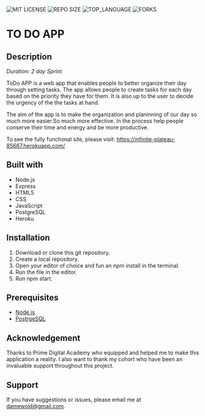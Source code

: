 ![MIT LICENSE](https://img.shields.io/github/license/scottbromander/the_marketplace.svg?style=flat-square)
![REPO SIZE](https://img.shields.io/github/repo-size/scottbromander/the_marketplace.svg?style=flat-square)
![TOP_LANGUAGE](https://img.shields.io/github/languages/top/scottbromander/the_marketplace.svg?style=flat-square)
![FORKS](https://img.shields.io/github/forks/scottbromander/the_marketplace.svg?style=social)

# TO DO APP

## Description 

_Duration: 2 day Sprint_

ToDo APP is a web app that enables people to better organize their day through setting tasks. The app allows people to create tasks for each day based on the priority they have for them. It is also up to the user to decide the urgency of the the tasks at hand. 

The aim of the app is to make the organization and planinning of our day so much more easier.So much more effective. In the process help people conserve their time and energy and be more productive.

To see the fully functional site, please visit: https://infinite-plateau-85667.herokuapp.com/

## Built with

- Node.js
- Express
- HTML5
- CSS
- JavaScript
- PostgreSQL
- Heroku

## Installation 

1. Download or clone this git repository.
2. Create a local repository.
3. Open your editor of choice and fun an npm install in the terminal.
4. Run the file in the editor.
5. Run npm start.

## Prerequisites

- [Node.js](https://nodejs.org/en/)
- [PostrgeSQL](https://www.postgresql.org/)



## Acknowledgement

Thanks to Prime Digital Academy who equipped and helped me to make this application a reality. I also want to thank my cohort who have been an invaluable support throughout this project. 

## Support

If you have suggestions or issues, please email me at damewold@gmail.com. 

